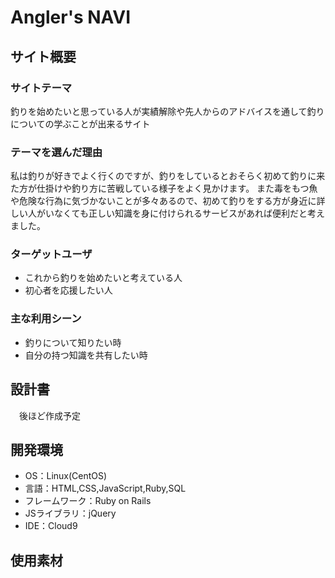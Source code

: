 # Angler's NAVI

## サイト概要
### サイトテーマ
釣りを始めたいと思っている人が実績解除や先人からのアドバイスを通して釣りについての学ぶことが出来るサイト

### テーマを選んだ理由
私は釣りが好きでよく行くのですが、釣りをしているとおそらく初めて釣りに来た方が仕掛けや釣り方に苦戦している様子をよく見かけます。
また毒をもつ魚や危険な行為に気づかないことが多々あるので、初めて釣りをする方が身近に詳しい人がいなくても正しい知識を身に付けられるサービスがあれば便利だと考えました。

### ターゲットユーザ
- これから釣りを始めたいと考えている人
- 初心者を応援したい人

### 主な利用シーン
- 釣りについて知りたい時
- 自分の持つ知識を共有したい時

## 設計書
　後ほど作成予定

## 開発環境
- OS：Linux(CentOS)
- 言語：HTML,CSS,JavaScript,Ruby,SQL
- フレームワーク：Ruby on Rails
- JSライブラリ：jQuery
- IDE：Cloud9

## 使用素材
<!--- フリー素材として以下を使用-->
<!--  - Unsplash(https://unsplash.com/ja)-->